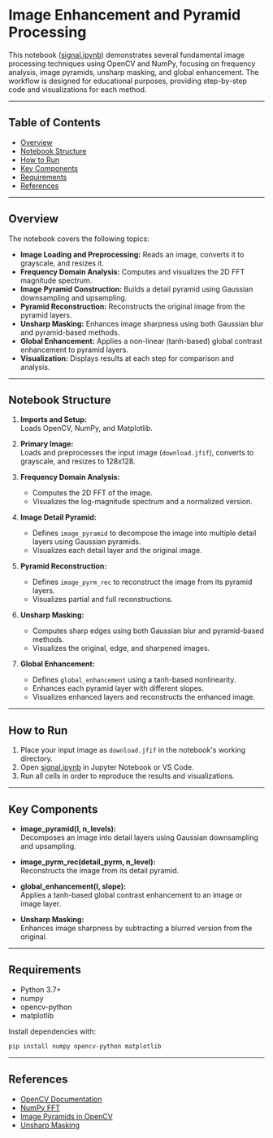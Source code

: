 # Image Enhancement and Pyramid Processing

This notebook ([signal.ipynb](signal.ipynb)) demonstrates several fundamental image processing techniques using OpenCV and NumPy, focusing on frequency analysis, image pyramids, unsharp masking, and global enhancement. The workflow is designed for educational purposes, providing step-by-step code and visualizations for each method.

---

## Table of Contents

- [Overview](#overview)
- [Notebook Structure](#notebook-structure)
- [How to Run](#how-to-run)
- [Key Components](#key-components)
- [Requirements](#requirements)
- [References](#references)

---

## Overview

The notebook covers the following topics:

- **Image Loading and Preprocessing:** Reads an image, converts it to grayscale, and resizes it.
- **Frequency Domain Analysis:** Computes and visualizes the 2D FFT magnitude spectrum.
- **Image Pyramid Construction:** Builds a detail pyramid using Gaussian downsampling and upsampling.
- **Pyramid Reconstruction:** Reconstructs the original image from the pyramid layers.
- **Unsharp Masking:** Enhances image sharpness using both Gaussian blur and pyramid-based methods.
- **Global Enhancement:** Applies a non-linear (tanh-based) global contrast enhancement to pyramid layers.
- **Visualization:** Displays results at each step for comparison and analysis.

---

## Notebook Structure

1. **Imports and Setup:**  
   Loads OpenCV, NumPy, and Matplotlib.

2. **Primary Image:**  
   Loads and preprocesses the input image (`download.jfif`), converts to grayscale, and resizes to 128x128.

3. **Frequency Domain Analysis:**  
   - Computes the 2D FFT of the image.
   - Visualizes the log-magnitude spectrum and a normalized version.

4. **Image Detail Pyramid:**  
   - Defines `image_pyramid` to decompose the image into multiple detail layers using Gaussian pyramids.
   - Visualizes each detail layer and the original image.

5. **Pyramid Reconstruction:**  
   - Defines `image_pyrm_rec` to reconstruct the image from its pyramid layers.
   - Visualizes partial and full reconstructions.

6. **Unsharp Masking:**  
   - Computes sharp edges using both Gaussian blur and pyramid-based methods.
   - Visualizes the original, edge, and sharpened images.

7. **Global Enhancement:**  
   - Defines `global_enhancement` using a tanh-based nonlinearity.
   - Enhances each pyramid layer with different slopes.
   - Visualizes enhanced layers and reconstructs the enhanced image.

---

## How to Run

1. Place your input image as `download.jfif` in the notebook's working directory.
2. Open [signal.ipynb](signal.ipynb) in Jupyter Notebook or VS Code.
3. Run all cells in order to reproduce the results and visualizations.

---

## Key Components

- **image_pyramid(I, n_levels):**  
  Decomposes an image into detail layers using Gaussian downsampling and upsampling.

- **image_pyrm_rec(detail_pyrm, n_level):**  
  Reconstructs the image from its detail pyramid.

- **global_enhancement(I, slope):**  
  Applies a tanh-based global contrast enhancement to an image or image layer.

- **Unsharp Masking:**  
  Enhances image sharpness by subtracting a blurred version from the original.

---

## Requirements

- Python 3.7+
- numpy
- opencv-python
- matplotlib

Install dependencies with:

```sh
pip install numpy opencv-python matplotlib
```

---

## References

- [OpenCV Documentation](https://docs.opencv.org/)
- [NumPy FFT](https://numpy.org/doc/stable/reference/generated/numpy.fft.fft2.html)
- [Image Pyramids in OpenCV](https://docs.opencv.org/4.x/dc/dff/tutorial_py_pyramids.html)
- [Unsharp Masking](https://en.wikipedia.org/wiki/Unsharp_masking)
